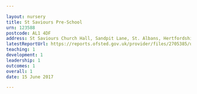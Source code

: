 ```yaml
---

layout: nursery
title: St Saviours Pre-School
urn: 123588
postcode: AL1 4DF
address: St Saviours Church Hall, Sandpit Lane, St. Albans, Hertfordshire, AL1 4DF
latestReportUrl: https://reports.ofsted.gov.uk/provider/files/2705385/urn/123588.pdf
teaching: 1
development: 1
leadership: 1
outcomes: 1
overall: 1
date: 15 June 2017

---
```

